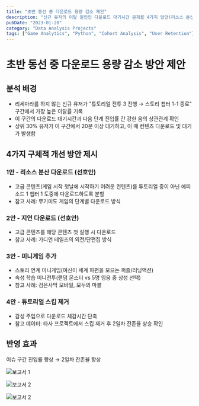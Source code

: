 ```yaml
---
title: "초반 동선 중 다운로드 용량 감소 제안"
description: "신규 유저의 이탈 원인인 다운로드 대기시간 문제를 4가지 방안(리소스 분산, 지연 다운로드, 미니게임, 스킵 제거)으로 해결하여 잔존율을 향상시키는 데이터 기반 개선 전략 제안"
pubDate: "2023-01-20"
category: "Data Analysis Projects"
tags: ["Game Analytics", "Python", "Cohort Analysis", "User Retention"]
---
```


# 초반 동선 중 다운로드 용량 감소 방안 제안

## **분석 배경**

- 리세마라를 하지 않는 신규 유저가 "튜토리얼 전투 3 진행 → 스토리 챕터 1-1 종료" 구간에서 가장 높은 이탈률 기록
- 이 구간의 다운로드 대기시간과 다음 단계 진입률 간 강한 음의 상관관계 확인
- 상위 30% 유저가 이 구간에서 20분 이상 대기하고, 이 때 컨텐츠 다운로드 및 대기가 발생함

## 4가지 구체적 개선 방안 제시

### 1안 - 리소스 분산 다운로드 (선호안)

- 고급 콘텐츠(게임 시작 첫날에 시작하기 어려운 컨텐츠)를 튜토리얼 중이 아닌 에피소드 1 챕터 1 도중에 다운로드하도록 분할
- 참고 사례: 무기미도 게임의 단계별 다운로드 방식

### 2안 - 지연 다운로드 (선호안)

- 고급 콘텐츠를 해당 콘텐츠 첫 실행 시 다운로드
- 참고 사례: 가디언 테일즈의 외전/단편집 방식

### 3안 - 미니게임 추가

- 스토리 연계 미니게임(여신이 세계 파편을 모으는 퍼즐/러닝액션)
- 속성 학습 미니전투(랜덤 몬스터 vs 5명 영웅 중 상성 선택)
- 참고 사례: 검은사막 모바일, 모두의 마블

### 4안 - 튜토리얼 스킵 제거

- 감성 주입으로 다운로드 체감시간 단축
- 참고 데이터: 타사 프로젝트에서 스킵 제거 후 2일차 잔존율 상승 확인

## 반영 효과

이슈 구간 진입률 향상 → 2일차 잔존율 향상 

![보고서 1](/projects/attachment/reducing-newbie-churn-1.png)

![보고서 2](/projects/attachment/reducing-newbie-churn-2.png)

![보고서 2](/projects/attachment/reducing-newbie-churn-3.png)